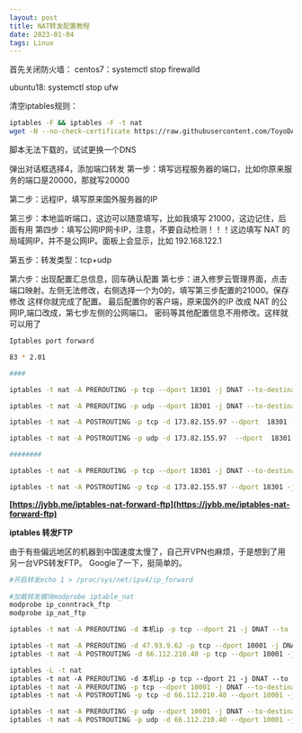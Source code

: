```yaml
---
layout: post
title: NAT转发配置教程
date: 2023-01-04 
tags: Linux
---
```


首先关闭防火墙：
centos7：systemctl stop firewalld

ubuntu18: systemctl stop ufw

清空iptables规则：
```bash
iptables -F && iptables -F -t nat
wget -N --no-check-certificate https://raw.githubusercontent.com/ToyoDAdoubiBackup/doubi/master/iptables-pf.sh && chmod +x iptables-pf.sh && bash iptables-pf.sh
```

脚本无法下载的，试试更换一个DNS

弹出对话框选择4，添加端口转发
第一步：填写远程服务器的端口，比如你原来服务的端口是20000，那就写20000

第二步：远程IP，填写原来国外服务器的IP

第三步：本地监听端口，这边可以随意填写，比如我填写 21000，这边记住，后面有用
第四步：填写公网IP网卡IP，注意，不要自动检测！！！这边填写 NAT 的局域网IP，并不是公网IP。面板上会显示，比如 192.168.122.1

第五步：转发类型：tcp+udp

第六步：出现配置汇总信息，回车确认配置
第七步：进入修罗云管理界面，点击端口映射。左侧无法修改，右侧选择一个为0的，填写第三步配置的21000。保存修改
这样你就完成了配置。
最后配置你的客户端，原来国外的IP 改成 NAT 的公网IP,端口改成，第七步左侧的公网端口。
密码等其他配置信息不用修改。这样就可以用了
```bash
Iptables port forward

83 * 2.01

####

iptables -t nat -A PREROUTING -p tcp --dport 18301 -j DNAT --to-destination 173.82.155.97:18301

iptables -t nat -A PREROUTING -p udp --dport 18301 -j DNAT --to-destination 173.82.155.97:18301

iptables -t nat -A POSTROUTING -p tcp -d 173.82.155.97 --dport  18301 -j SNAT --to-source 192.168.1.64

iptables -t nat -A POSTROUTING -p udp -d 173.82.155.97  --dport  18301  -j SNAT --to-source 192.168.1.64

########

iptables -t nat -A PREROUTING -p tcp --dport 18301 -j DNAT --to-destination 173.82.155.97:18301

iptables -t nat -A POSTROUTING -p tcp -d 173.82.155.97 --dport 18301 -j SNAT --to-source 192.168.1.64
```

**[https://jybb.me/iptables-nat-forward-ftp](https://jybb.me/iptables-nat-forward-ftp)**

**iptables 转发FTP**

由于有些偏远地区的机器到中国速度太慢了，自己开VPN也麻烦，于是想到了用另一台VPS转发FTP。
Google了一下，挺简单的。
```bash
#开启转发echo 1 > /proc/sys/net/ipv4/ip_forward  
 
#加载转发模块modprobe iptable_nat
modprobe ip_conntrack_ftp
modprobe ip_nat_ftp

iptables -t nat -A PREROUTING -d 本机ip -p tcp --dport 21 -j DNAT --to 目标ip:端口iptables -t nat -A POSTROUTING -d 目标ip -p tcp --dport 21 -j SNAT --to 本机ip
```

```bash
iptables -t nat -A PREROUTING -d 47.93.9.62 -p tcp --dport 10001 -j DNAT --to 66.112.210.40:10001
iptables -t nat -A POSTROUTING -d 66.112.210.40 -p tcp --dport 10001 -j SNAT --to 47.93.9.62

iptables -L -t nat 
iptables -t nat -A PREROUTING -d 本机ip -p tcp --dport 21 -j DNAT --to 目标ip:端口iptables -t nat -A POSTROUTING -d 目标ip -p tcp --dport 21 -j SNAT --to 本机ip
iptables -t nat -A PREROUTING -p tcp --dport 10001 -j DNAT --to-destination 66.112.210.40
iptables -t nat -A POSTROUTING -p tcp -d 66.112.210.40 --dport 10001 -j SNAT --to-source 172.17.224.177

iptables -t nat -A PREROUTING -p udp --dport 10001 -j DNAT --to-destination 66.112.210.40
iptables -t nat -A POSTROUTING -p udp -d 66.112.210.40 --dport 10001 -j SNAT --to-source 172.17.224.177

```
